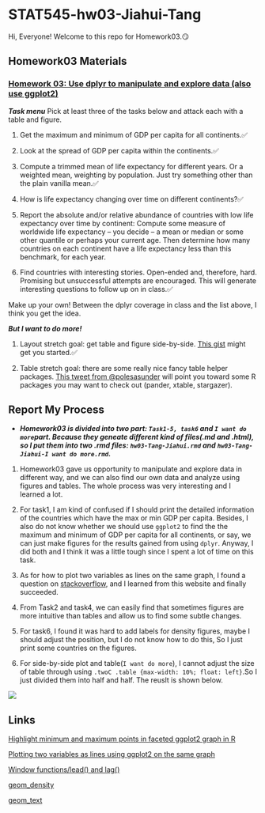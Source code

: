 
# STAT545-hw03-Jiahui-Tang

Hi, Everyone! Welcome to this repo for Homework03.:smirk:

## Homework03 Materials

### [Homework 03: Use dplyr to manipulate and explore data (also use ggplot2)](https://stat545.com/hw03_dplyr-and-more-ggplot2.html)

***Task menu*** 
Pick at least three of the tasks below and attack each with a table and figure.

1. Get the maximum and minimum of GDP per capita for all continents.:white_check_mark:

2. Look at the spread of GDP per capita within the continents.:white_check_mark:

3. Compute a trimmed mean of life expectancy for different years. Or a weighted mean, weighting by population. Just try something other than the plain vanilla mean.:white_check_mark:

4. How is life expectancy changing over time on different continents?:white_check_mark:

5. Report the absolute and/or relative abundance of countries with low life expectancy over time by continent: Compute some measure of worldwide life expectancy – you decide – a mean or median or some other quantile or perhaps your current age. Then determine how many countries on each continent have a life expectancy less than this benchmark, for each year.

6. Find countries with interesting stories. Open-ended and, therefore, hard. Promising but unsuccessful attempts are encouraged. This will generate interesting questions to follow up on in class.:white_check_mark:

Make up your own! Between the dplyr coverage in class and the list above, I think you get the idea.

***But I want to do more!***

1. Layout stretch goal: get table and figure side-by-side. [This gist](https://gist.github.com/jennybc/e9e9aba6ba18c72cec26) might get you started.:white_check_mark:

2. Table stretch goal: there are some really nice fancy table helper packages. [This tweet from @polesasunder](https://twitter.com/polesasunder/status/464132152347475968) will point you toward some R packages you may want to check out (pander, xtable, stargazer).

## Report My Process

+ ***Homework03 is divided into two part: `Task1-5, task6` and `I want do more`part. Because they geneate different kind of files(.md and .html), so I put them into two .rmd files: `hw03-Tang-Jiahui.rmd` and `hw03-Tang-Jiahui-I want do more.rmd`.***

1. Homework03 gave us opportunity to manipulate and explore data in different way, and we can also find our own data and analyze using figures and tables. The whole process was very interesting and I learned a lot.

2. For task1, I am kind of confused if I should print the detailed information of the countries which have the max or min GDP per capita. Besides, I also do not know whether we should use `ggplot2` to find the the maximum and minimum of GDP per capita for all continents, or say, we can just make figures for the results gained from using `dplyr`. Anyway, I did both and I think it was a little tough since I spent a lot of time on this task.

3. As for how to plot two variables as lines on the same graph, I found a question on [stackoverflow](https://stackoverflow.com/questions/3777174/plotting-two-variables-as-lines-using-ggplot2-on-the-same-graph), and I learned from this website and finally succeeded.

4. From Task2 and task4, we can easily find that sometimes figures are more intuitive than tables and allow us to find some subtle changes.

5. For task6, I found it was hard to add labels for density figures, maybe I should adjust the position, but I do not know how to do this, So I just print some countries on the figures.  

6. For side-by-side plot and table(`I want do more`), I cannot adjust the size of table through using `.twoC .table {max-width: 10%; float: left}`.So I just divided them into half and half. The reuslt is shown below.

![](https://github.com/Tangjiahui26/STAT545-hw-Tang-Jiahui/blob/master/pics/side-by-side%20table%20and%20plot.png)

## Links
[Highlight minimum and maximum points in faceted ggplot2 graph in R](https://stackoverflow.com/questions/29375169/highlight-minimum-and-maximum-points-in-faceted-ggplot2-graph-in-r)

[Plotting two variables as lines using ggplot2 on the same graph](https://stackoverflow.com/questions/3777174/plotting-two-variables-as-lines-using-ggplot2-on-the-same-graph)

[Window functions/lead() and lag()](https://cran.r-project.org/web/packages/dplyr/vignettes/window-functions.html)

[geom_density](http://ggplot.yhathq.com/docs/geom_density.html)

[geom_text](http://ggplot.yhathq.com/docs/geom_text.html)